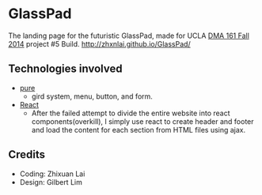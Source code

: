 GlassPad
========

The landing page for the futuristic GlassPad, made for UCLA [DMA 161 Fall 2014](http://classes.dma.ucla.edu/Fall14/161/) project #5 Build. http://zhxnlai.github.io/GlassPad/

Technologies involved
---
- [pure](http://purecss.io/)
  - gird system, menu, button, and form.
- [React](http://facebook.github.io/react/) 
  - After the failed attempt to divide the entire website into react components(overkill), I simply use react to create header and footer and load the content for each section from HTML files using ajax.

Credits
---
- Coding: Zhixuan Lai
- Design: Gilbert Lim
